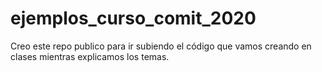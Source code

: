 # ejemplos_curso_comit_2020
Creo este repo publico para ir subiendo el código que vamos creando en clases mientras explicamos los temas. 
